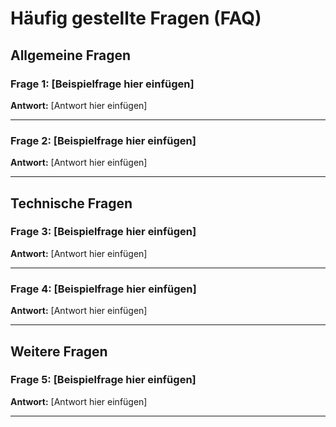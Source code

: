 # Häufig gestellte Fragen (FAQ)

## Allgemeine Fragen

### Frage 1: [Beispielfrage hier einfügen]

**Antwort:** [Antwort hier einfügen]

---

### Frage 2: [Beispielfrage hier einfügen]

**Antwort:** [Antwort hier einfügen]

---

## Technische Fragen

### Frage 3: [Beispielfrage hier einfügen]

**Antwort:** [Antwort hier einfügen]

---

### Frage 4: [Beispielfrage hier einfügen]

**Antwort:** [Antwort hier einfügen]

---

## Weitere Fragen

### Frage 5: [Beispielfrage hier einfügen]

**Antwort:** [Antwort hier einfügen]

---

<!--
Hinweis: Fügen Sie hier weitere Fragen und Antworten hinzu.
Die Struktur kann nach Bedarf angepasst werden.
-->
